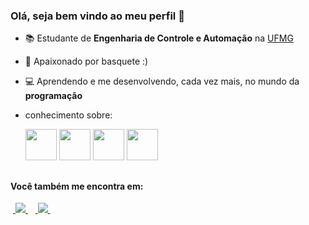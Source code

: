 ### Olá, seja bem vindo ao meu perfil 👋

- 📚 Estudante de **Engenharia de Controle e Automação** na [UFMG](https://ufmg.br/)
- 🏀 Apaixonado por basquete :)
- 💻 Aprendendo e me desenvolvendo, cada vez mais, no mundo da **programação**

- conhecimento sobre:

   <img width="50" height="50" src="https://cdn.jsdelivr.net/gh/devicons/devicon/icons/c/c-original.svg" />  <img width="50" height="50" src="https://cdn.jsdelivr.net/gh/devicons/devicon/icons/cplusplus/cplusplus-original.svg" />  <img width="50" height="50" src="https://cdn.jsdelivr.net/gh/devicons/devicon/icons/php/php-plain.svg" />  <img width="50" height="50" src="https://cdn.jsdelivr.net/gh/devicons/devicon/icons/python/python-original.svg" />
   
##
   
#### Você também me encontra em:
&nbsp;<a href="https://www.linkedin.com/in/cauetcherfan/" >
  <img src="https://img.shields.io/badge/linkedin-%230077B5.svg?style=for-the-badge&logo=linkedin&logoColor=white" /> 
</a>&nbsp; &nbsp;<a href="https://www.instagram.com/cauetcherfan/" >
  <img src="https://img.shields.io/badge/Instagram-%23E4405F.svg?style=for-the-badge&logo=Instagram&logoColor=white" /> 
</a>&nbsp; 
